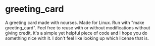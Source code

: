 # greeting_card
A greeting card made with ncurses. Made for Linux. Run with "make greeting_card".
Feel free to reuse with or without modifications without giving credit, it's a simple yet helpful piece of code and I hope you do something nice with it.
I don't feel like looking up which license that is.
